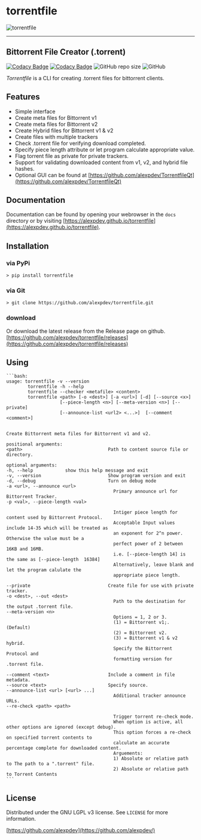 # torrentfile

![torrentfile](https://github.com/alexpdev/torrentfile/blob/master/assets/torrentfile.png?raw=true)

------

## Bittorrent File Creator (.torrent)

[![Codacy Badge](https://app.codacy.com/project/badge/Grade/2da47ec1b5904538a40230f049a02be4)](https://www.codacy.com/gh/alexpdev/torrentfile/dashboard?utm_source=github.com&utm_medium=referral&utm_content=alexpdev/torrentfile&utm_campaign=Badge_Grade)
[![Codacy Badge](https://app.codacy.com/project/badge/Coverage/2da47ec1b5904538a40230f049a02be4)](https://www.codacy.com/gh/alexpdev/torrentfile/dashboard?utm_source=github.com&utm_medium=referral&utm_content=alexpdev/torrentfile&utm_campaign=Badge_Coverage)
![GitHub repo size](https://img.shields.io/github/repo-size/alexpdev/torrentfile?style=plastic)
![GitHub](https://img.shields.io/github/license/alexpdev/torrentfile?style=plastic)

_Torrentfile_ is a CLI for creating .torrent files for bittorrent clients.

## Features

- Simple interface
- Create meta files for Bittorrent v1
- Create meta files for Bittorrent v2
- Create Hybrid files for Bittorrent v1 & v2
- Create files with multiple trackers
- Check .torrent file for verifying download completed.
- Specify piece length attribute or let program calculate appropriate value.
- Flag torrent file as private for private trackers.
- Support for validating downloaded content from v1, v2, and hybrid file hashes.
- Optional GUI can be found at [https://github.com/alexpdev/TorrentfileQt](https://github.com/alexpdev/TorrentfileQt)

## Documentation

Documentation can be found by opening your webrowser in the `docs` directory
or by visiting [https://alexpdev.github.io/torrentfile](https://alexpdev.github.io/torrentfile).

## Installation

### via PyPi

`> pip install torrentfile`

### via Git

`> git clone https://github.com/alexpdev/torrentfile.git`

### download

Or download the latest release from the Release page on github.
[https://github.com/alexpdev/torrentfile/releases](https://github.com/alexpdev/torrentfile/releases)

## Using

    ```bash:
    usage: torrentfile -v --version
            torrentfile -h --help
            torrentfile --checker <metafile> <content>
            torrentfile <path> [-o <dest>] [-a <url>] [-d] [--source <x>]
                        [--piece-length <n>] [--meta-version <n>] [--private]
                        [--announce-list <url2> <...>]  [--comment <comment>]


    Create Bittorrent meta files for Bittorrent v1 and v2.

    positional arguments:
    <path>                                Path to content source file or directory.

    optional arguments:
    -h, --help            show this help message and exit
    -v, --version                         Show program version and exit
    -d, --debug                           Turn on debug mode
    -a <url>, --announce <url>
                                            Primary announce url for Bittorrent Tracker.
    -p <val>, --piece-length <val>

                                            Intiger piece length for content used by Bittorrent Protocol.
                                            Acceptable Input values include 14-35 which will be treated as
                                            an exponent for 2^n power. Otherwise the value must be a
                                            perfect power of 2 between 16KB and 16MB.
                                            i.e. [--piece-length 14] is the same as [--piece-length  16384]
                                            Alternatively, leave blank and let the program calulate the
                                            appropriate piece length.

    --private                             Create file for use with private tracker.
    -o <dest>, --out <dest>
                                            Path to the destination for the output .torrent file.
    --meta-version <n>
                                            Options = 1, 2 or 3.
                                            (1) = Bittorrent v1;. (Default)
                                            (2) = Bittorrent v2.
                                            (3) = Bittorrent v1 & v2 hybrid.
                                            Specify the Bittorrent Protocol and
                                            formatting version for .torrent file.

    --comment <text>                      Include a comment in file metadata.
    --source <text>                       Specify source.
    --announce-list <url> [<url> ...]
                                            Additional tracker announce URLs.
    --re-check <path> <path>

                                            Trigger torrent re-check mode.
                                            When option is active, all other options are ignored (except debug).
                                            This option forces a re-check on specified torrent contents to
                                            calculate an accurate percentage complete for downloaded content.
                                            Arguements:
                                            1) Absolute or relative path to The path to a ".torrent" file.
                                            2) Absolute or relative path to Torrent Contents
    ```

## License

Distributed under the GNU LGPL v3 license. See `LICENSE` for more information.

[https://github.com/alexpdev](https://github.com/alexpdev/)
